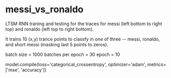 # messi_vs_ronaldo
LTSM RNN traning and testing for the traces for messi (left bottom to right top) and ronaldo (left top to right bottom).

It trains 10 (x,y) trance points to classfy in one of three -- messi, ronaldo, and short messi (masking last 5 points to zeros).

batch size = 1000
batches per epoch = 30
epoch = 10

model.compile(loss='categorical_crossentropy',
                optimizer='adam',  metrics=['mse', 'accuracy'])
            
